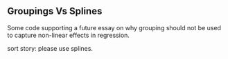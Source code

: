 Groupings Vs Splines
--------------------

Some code supporting a future essay on why grouping should not be used to capture non-linear effects in regression.

sort story: please use splines.
